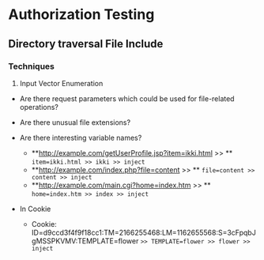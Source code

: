 # Authorization Testing
## Directory traversal File Include

### Techniques

1. Input Vector Enumeration 
* Are there request parameters which could be used for file-related operations?
* Are there unusual file extensions?
* Are there interesting variable names?
	+ **http://example.com/getUserProfile.jsp?item=ikki.html >> **
	`item=ikki.html >> ikki >> inject`
	+ **http://example.com/index.php?file=content >> **
	`file=content >> content >> inject`
	+ **http://example.com/main.cgi?home=index.htm >> **
	`home=index.htm >> index >> inject`

* In Cookie
	+ Cookie: ID=d9ccd3f4f9f18cc1:TM=2166255468:LM=1162655568:S=3cFpqbJgMSSPKVMV:TEMPLATE=flower 
	`>> TEMPLATE=flower >> flower >> inject`
